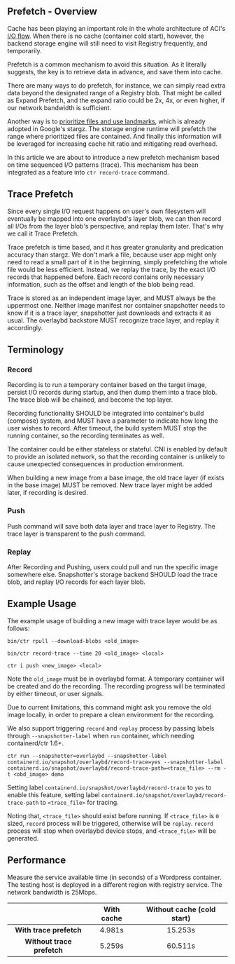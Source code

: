 ## Prefetch - Overview

Cache has been playing an important role in the whole architecture of ACI's [I/O flow](images/image-flow.jpg "image data flow"). When there is no cache (container cold start), however, the backend storage engine will still need to visit Registry frequently, and temporarily.

Prefetch is a common mechanism to avoid this situation. As it literally suggests, the key is to retrieve data in advance, and save them into cache.

There are many ways to do prefetch, for instance, we can simply read extra data beyond the designated range of a Registry blob. That might be called as Expand Prefetch, and the expand ratio could be 2x, 4x, or even higher, if our network bandwidth is sufficient.

Another way is to [prioritize files and use landmarks](https://github.com/containerd/stargz-snapshotter/blob/master/docs/stargz-estargz.md#prioritized-files-and-landmark-files), which is already adopted in Google's stargz. The storage engine runtime will prefetch the range where prioritized files are contained. And finally this information will be leveraged for increasing cache hit ratio and mitigating read overhead.

In this article we are about to introduce a new prefetch mechanism based on time sequenced I/O patterns (trace). This mechanism has been integrated as a feature into `ctr record-trace` command.

## Trace Prefetch

Since every single I/O request happens on user's own filesystem will eventually be mapped into one overlaybd's layer blob, we can then record all I/Os from the layer blob's perspective, and replay them later. That's why we call it Trace Prefetch.

Trace prefetch is time based, and it has greater granularity and predication accuracy than stargz. We don't mark a file, because user app might only need to read a small part of it in the beginning, simply prefetching the whole file would be less efficient. Instead, we replay the trace, by the exact I/O records that happened before. Each record contains only necessary information, such as the offset and length of the blob being read.

Trace is stored as an independent image layer, and MUST always be the uppermost one. Neither image manifest nor container snapshotter needs to know if it is a trace layer, snapshotter just downloads and extracts it as usual. The overlaybd backstore MUST recognize trace layer, and replay it accordingly.

## Terminology

### Record

Recording is to run a temporary container based on the target image, persist I/O records during startup, and then dump them into a trace blob. The trace blob will be chained, and become the top layer.

Recording functionality SHOULD be integrated into container's build (compose) system, and MUST have a parameter to indicate how long the user wishes to record. After timeout, the build system MUST stop the running container, so the recording terminates as well.

The container could be either stateless or stateful. CNI is enabled by default to provide an isolated network, so that the recording container is unlikely to cause unexpected consequences in production environment.

When building a new image from a base image, the old trace layer (if exists in the base image) MUST be removed. New trace layer might be added later, if recording is desired.

### Push

Push command will save both data layer and trace layer to Registry. The trace layer is transparent to the push command.

### Replay

After Recording and Pushing, users could pull and run the specific image somewhere else. Snapshotter's storage backend SHOULD load the trace blob, and replay I/O records for each layer blob.

## Example Usage

The example usage of building a new image with trace layer would be as follows:
```
bin/ctr rpull --download-blobs <old_image>

bin/ctr record-trace --time 20 <old_image> <local>

ctr i push <new_image> <local>
```

Note the `old_image` must be in overlaybd format. A temporary container will be created and do the recording. The recording progress will be terminated by either timeout, or user signals.

Due to current limitations, this command might ask you remove the old image locally, in order to prepare a clean environment for the recording.

We also support triggering `record` and `replay` process by passing labels through `--snapshotter-label` when `run` container, which needing containerd/ctr 1.6+.
```
ctr run --snapshotter=overlaybd --snapshotter-label containerd.io/snapshot/overlaybd/record-trace=yes --snapshotter-label containerd.io/snapshot/overlaybd/record-trace-path=<trace_file> --rm -t <obd_image> demo
```
Setting label `containerd.io/snapshot/overlaybd/record-trace` to `yes` to enable this feature, setting label `containerd.io/snapshot/overlaybd/record-trace-path` to `<trace_file>` for tracing.

Noting that, `<trace_file>` should exist before running. If `<trace_file>` is `0` sized, `record` process will be triggered, otherwise will be `replay`. `record` process will stop when overlaybd device stops, and `<trace_file>` will be generated.

## Performance

Measure the service available time (in seconds) of a Wordpress container. The testing host is deployed in a different region with registry service. The network bandwidth is 25Mbps.

| | **With cache** | **Without cache (cold start)** |
| :----: | :----: | :----: |
| **With trace prefetch** | 4.981s | 15.253s |
| **Without trace prefetch** | 5.259s | 60.511s |
